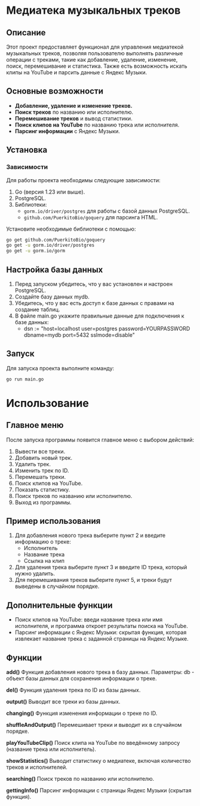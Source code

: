 # Медиатека музыкальных треков

## Описание
Этот проект предоставляет функционал для управления медиатекой музыкальных треков, позволяя пользователю выполнять различные операции с треками, такие как добавление, удаление, изменение, поиск, перемешивание и статистика. Также есть возможность искать клипы на YouTube и парсить данные с Яндекс Музыки.

## Основные возможности
- **Добавление, удаление и изменение треков.**
- **Поиск треков** по названию или исполнителю.
- **Перемешивание треков** и вывод статистики.
- **Поиск клипов на YouTube** по названию трека или исполнителя.
- **Парсинг информации** с Яндекс Музыки.

## Установка

### Зависимости
Для работы проекта необходимы следующие зависимости:

1. Go (версия 1.23 или выше).
2. PostgreSQL.
3. Библиотеки:
   - `gorm.io/driver/postgres` для работы с базой данных PostgreSQL.
   - `github.com/PuerkitoBio/goquery` для парсинга HTML.

Установите необходимые библиотеки с помощью:

```bash
go get github.com/PuerkitoBio/goquery
go get -u gorm.io/driver/postgres
go get -u gorm.io/gorm
```

## Настройка базы данных
1. Перед запуском убедитесь, что у вас установлен и настроен PostgreSQL.
2. Создайте базу данных mydb.
3. Убедитесь, что у вас есть доступ к базе данных с правами на создание таблиц.
4. В файле main.go укажите правильные данные для подключения к базе данных:
   - dsn := "host=localhost user=postgres password=YOURPASSWORD dbname=mydb port=5432 sslmode=disable"

## Запуск
Для запуска проекта выполните команду: 
```bash
go run main.go
```

# Использование
## Главное меню
После запуска программы появится главное меню с выбором действий:
1. Вывести все треки.
2. Добавить новый трек.
3. Удалить трек.
4. Изменить трек по ID.
5. Перемешать треки.
6. Поиск клипов на YouTube.
7. Показать статистику.
8. Поиск треков по названию или исполнителю.
9. Выход из программы.

## Пример использования
1. Для добавления нового трека выберите пункт 2 и введите информацию о треке:
   - Исполнитель
   - Название трека
   - Ссылка на клип
2. Для удаления трека выберите пункт 3 и введите ID трека, который нужно удалить.
3. Для перемешивания треков выберите пункт 5, и треки будут выведены в случайном порядке.

## Дополнительные функции
 - Поиск клипов на YouTube: введи название трека или имя исполнителя, и программа откроет результаты поиска на YouTube.
 - Парсинг информации с Яндекс Музыки: скрытая функция, которая извлекает название трека с заданной страницы на Яндекс Музыке.

## Функции
**add()**
Функция добавления нового трека в базу данных.
Параметры:
db - объект базы данных для сохранения информации о треке.

**del()**
Функция удаления трека по ID из базы данных.

**output()**
Выводит все треки из базы данных.

**changing()**
Функция изменения информации о треке по ID.

**shuffleAndOutput()**
Перемешивает треки и выводит их в случайном порядке.

**playYouTubeClip()**
Поиск клипа на YouTube по введённому запросу (название трека или исполнитель).

**showStatistics()**
Выводит статистику о медиатеке, включая количество треков и исполнителей.

**searching()**
Поиск треков по названию или исполнителю.

**gettingInfo()**
Парсинг информации с страницы Яндекс Музыки (скрытая функция).
